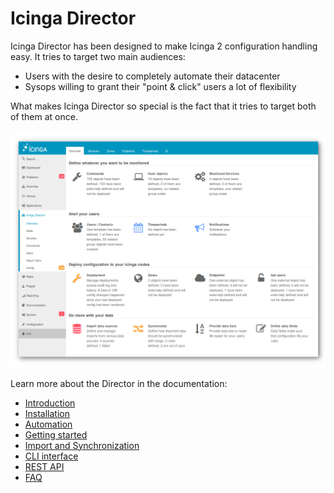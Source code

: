 Icinga Director
===============

Icinga Director has been designed to make Icinga 2 configuration handling easy.
It tries to target two main audiences:

* Users with the desire to completely automate their datacenter
* Sysops willing to grant their "point & click" users a lot of flexibility

What makes Icinga Director so special is the fact that it tries to target both
of them at once.

![Icinga Director](doc/screenshot/director/readme/director_main_screen.png)

Learn more about the Director in the documentation:

* [Introduction](doc/01-Introduction.md)
* [Installation](doc/02-Installation.md)
* [Automation](doc/03-Automation.md)
* [Getting started](doc/04-Getting-started.md) 
* [Import and Synchronization](doc/70-Import-and-Sync.md)
* [CLI interface](doc/60-CLI.md)
* [REST API](doc/70-REST-API.md) 
* [FAQ](doc/80-FAQ.md)

